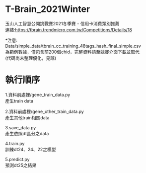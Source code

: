 # T-Brain_2021Winter
玉山人工智慧公開挑戰賽2021冬季賽 - 信用卡消費類別推薦  
連結:https://tbrain.trendmicro.com.tw/Competitions/Details/18

*注意:  
Data/simple_data/tbrain_cc_training_48tags_hash_final_simple.csv  
為範例數據，僅包含前200個chid，完整資料請至競賽介面下載並取代  
(代碼尚未整理優化，見諒)

# 執行順序
1.資料前處裡/gene_train_data.py  
產生train data

2.資料前處裡/gene_other_train_data.py  
產生其他train相關data

3.save_data.py  
產生依照dt區分之data

4.train.py  
訓練dt24、24、22之模型

5.predict.py  
預測dt25之結果
